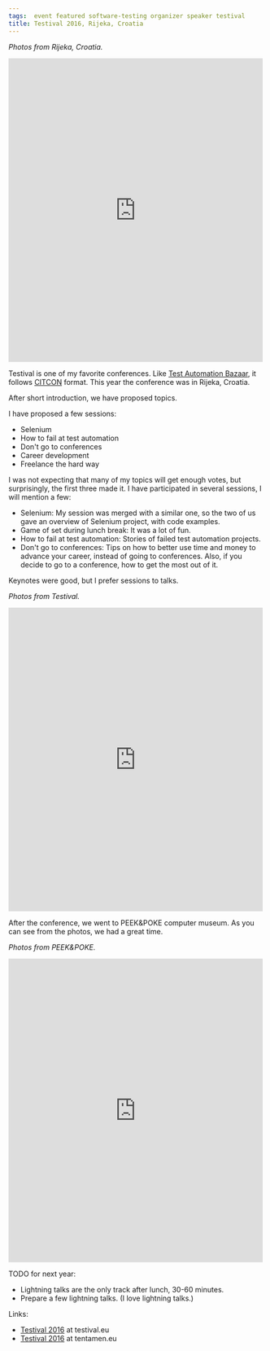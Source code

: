```yaml
---
tags:  event featured software-testing organizer speaker testival
title: Testival 2016, Rijeka, Croatia
---
```

_Photos from Rijeka, Croatia._
<iframe src="https://www.facebook.com/plugins/post.php?href=https%3A%2F%2Fwww.facebook.com%2Fmedia%2Fset%2F%3Fset%3Da.10154558760457290.1073741914.735252289%26type%3D3&width=500" width="500" height="597" style="border:none;overflow:hidden" scrolling="no" frameborder="0" allowTransparency="true"></iframe>

Testival is one of my favorite conferences. Like [Test Automation Bazaar](/test-automation-bazaar), it follows [CITCON](/citcon) format. This year the conference was in Rijeka, Croatia.

After short introduction, we have proposed topics.

I have proposed a few sessions:

- Selenium
- How to fail at test automation
- Don't go to conferences
- Career development
- Freelance the hard way

I was not expecting that many of my topics will get enough votes, but surprisingly, the first three made it. I have participated in several sessions, I will mention a few:

- Selenium: My session was merged with a similar one, so the two of us gave an overview of Selenium project, with code examples.
- Game of set during lunch break: It was a lot of fun.
- How to fail at test automation: Stories of failed test automation projects.
- Don't go to conferences: Tips on how to better use time and money to advance your career, instead of going to conferences. Also, if you decide to go to a conference, how to get the most out of it.

Keynotes were good, but I prefer sessions to talks.

_Photos from Testival._
<iframe src="https://www.facebook.com/plugins/post.php?href=https%3A%2F%2Fwww.facebook.com%2Fmedia%2Fset%2F%3Fset%3Da.10154558763702290.1073741915.735252289%26type%3D3&width=500" width="500" height="597" style="border:none;overflow:hidden" scrolling="no" frameborder="0" allowTransparency="true"></iframe>

After the conference, we went to PEEK&POKE computer museum. As you can see from the photos, we had a great time.

_Photos from PEEK&POKE._
<iframe src="https://www.facebook.com/plugins/post.php?href=https%3A%2F%2Fwww.facebook.com%2Fmedia%2Fset%2F%3Fset%3Da.10154558773282290.1073741916.735252289%26type%3D3&width=500" width="500" height="597" style="border:none;overflow:hidden" scrolling="no" frameborder="0" allowTransparency="true"></iframe>

TODO for next year:

- Lightning talks are the only track after lunch, 30-60 minutes.
- Prepare a few lightning talks. (I love lightning talks.)

Links:

- [Testival 2016](http://www.testival.eu/) at testival.eu
- [Testival 2016](http://blog.tentamen.eu/report-on-testival-2016/) at tentamen.eu
